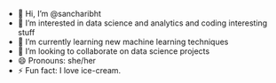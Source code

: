 - 👋 Hi, I’m @sancharibht
- 👀 I’m interested in data science and analytics and coding interesting stuff
- 🌱 I’m currently learning new machine learning techniques
- 💞️ I’m looking to collaborate on data science projects
- 😄 Pronouns: she/her
- ⚡ Fun fact: I love ice-cream.

<!---
sancharibht/sancharibht is a ✨ special ✨ repository because its `README.md` (this file) appears on your GitHub profile.
You can click the Preview link to take a look at your changes.
--->
